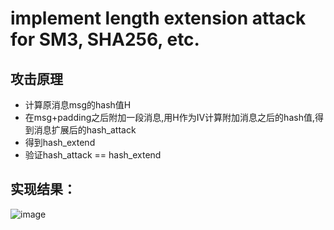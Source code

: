 # implement length extension attack for SM3, SHA256, etc.
## 攻击原理
* 计算原消息msg的hash值H
* 在msg+padding之后附加一段消息,用H作为IV计算附加消息之后的hash值,得到消息扩展后的hash_attack
* 得到hash_extend
* 验证hash_attack == hash_extend
## 实现结果：
![image](https://github.com/Ashl703/group-xx/assets/138503504/abd7331a-a584-43b8-8966-7a0fcc79dde1)
